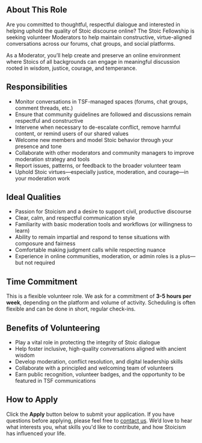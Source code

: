## About This Role

Are you committed to thoughtful, respectful dialogue and interested in helping uphold the quality of Stoic discourse online? The Stoic Fellowship is seeking volunteer Moderators to help maintain constructive, virtue-aligned conversations across our forums, chat groups, and social platforms.

As a Moderator, you’ll help create and preserve an online environment where Stoics of all backgrounds can engage in meaningful discussion rooted in wisdom, justice, courage, and temperance.

## Responsibilities

- Monitor conversations in TSF-managed spaces (forums, chat groups, comment threads, etc.)
- Ensure that community guidelines are followed and discussions remain respectful and constructive
- Intervene when necessary to de-escalate conflict, remove harmful content, or remind users of our shared values
- Welcome new members and model Stoic behavior through your presence and tone
- Collaborate with other moderators and community managers to improve moderation strategy and tools
- Report issues, patterns, or feedback to the broader volunteer team
- Uphold Stoic virtues—especially justice, moderation, and courage—in your moderation work

## Ideal Qualities

- Passion for Stoicism and a desire to support civil, productive discourse
- Clear, calm, and respectful communication style
- Familiarity with basic moderation tools and workflows (or willingness to learn)
- Ability to remain impartial and respond to tense situations with composure and fairness
- Comfortable making judgment calls while respecting nuance
- Experience in online communities, moderation, or admin roles is a plus—but not required

## Time Commitment

This is a flexible volunteer role. We ask for a commitment of **3-5 hours per week**, depending on the platform and volume of activity. Scheduling is often flexible and can be done in short, regular check-ins.

## Benefits of Volunteering

- Play a vital role in protecting the integrity of Stoic dialogue
- Help foster inclusive, high-quality conversations aligned with ancient wisdom
- Develop moderation, conflict resolution, and digital leadership skills
- Collaborate with a principled and welcoming team of volunteers
- Earn public recognition, volunteer badges, and the opportunity to be featured in TSF communications

## How to Apply

Click the **Apply** button below to submit your application. If you have questions before applying, please feel free to [contact us](https://stoicfellowship.com/contact). We’d love to hear what interests you, what skills you'd like to contribute, and how Stoicism has influenced your life.
